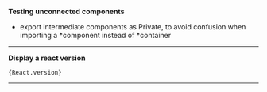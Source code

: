 **Testing unconnected components**

- export intermediate components as Private, to avoid confusion when importing a \*component instead of \*container

---

**Display a react version**

`{React.version}`

---
